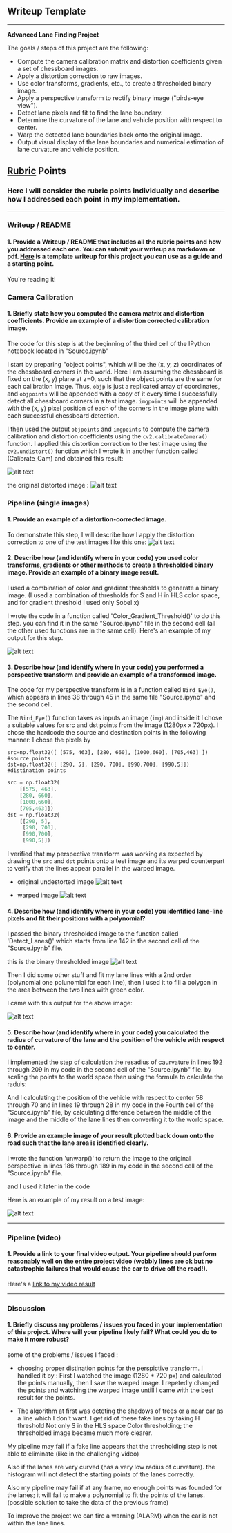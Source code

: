 ## Writeup Template

---

**Advanced Lane Finding Project**

The goals / steps of this project are the following:

* Compute the camera calibration matrix and distortion coefficients given a set of chessboard images.
* Apply a distortion correction to raw images.
* Use color transforms, gradients, etc., to create a thresholded binary image.
* Apply a perspective transform to rectify binary image ("birds-eye view").
* Detect lane pixels and fit to find the lane boundary.
* Determine the curvature of the lane and vehicle position with respect to center.
* Warp the detected lane boundaries back onto the original image.
* Output visual display of the lane boundaries and numerical estimation of lane curvature and vehicle position.

[//]: # (Image References)

[image1]: ./output_images/undestorted_test.jpg "Undistorted"
[image2]: ./test_images/test1.jpg "Road Transformed"
[image3]: ./output_images/binary.jpg "Binary Example"
[image4]: ./output_images/warped_color.jpg "Warp Example straight lines color"
[image9]: ./output_images/warped.jpg "Warped Binary"

[image5]: ./output_images/lanes.png "Fit Visual"
[image6]: ./output_images/final.jpg "Output"
[image7]: ./camera_cal/calibration1.jpg "original distorted"
[image8]: ./output_images/straight_undestorted.jpg "Road with straight lines"


[video1]: ./project_video.mp4 "Video"

## [Rubric](https://review.udacity.com/#!/rubrics/571/view) Points

### Here I will consider the rubric points individually and describe how I addressed each point in my implementation.  

---

### Writeup / README

#### 1. Provide a Writeup / README that includes all the rubric points and how you addressed each one.  You can submit your writeup as markdown or pdf.  [Here](https://github.com/udacity/CarND-Advanced-Lane-Lines/blob/master/writeup_template.md) is a template writeup for this project you can use as a guide and a starting point.  

You're reading it!

### Camera Calibration

#### 1. Briefly state how you computed the camera matrix and distortion coefficients. Provide an example of a distortion corrected calibration image.

The code for this step is at the beginning of the third cell of the IPython notebook located in "Source.ipynb"  

I start by preparing "object points", which will be the (x, y, z) coordinates of the chessboard corners in the world. Here I am assuming the chessboard is fixed on the (x, y) plane at z=0, such that the object points are the same for each calibration image.  Thus, `objp` is just a replicated array of coordinates, and `objpoints` will be appended with a copy of it every time I successfully detect all chessboard corners in a test image.  `imgpoints` will be appended with the (x, y) pixel position of each of the corners in the image plane with each successful chessboard detection. 

I then used the output `objpoints` and `imgpoints` to compute the camera calibration and distortion coefficients using the `cv2.calibrateCamera()` function.  I applied this distortion correction to the test image using the `cv2.undistort()` function which I wrote it in another function called (Calibrate_Cam) and obtained this result: 

![alt text][image1]



the original distorted image :
![alt text][image7]


### Pipeline (single images)

#### 1. Provide an example of a distortion-corrected image.

To demonstrate this step, I will describe how I apply the distortion correction to one of the test images like this one:
![alt text][image2]

#### 2. Describe how (and identify where in your code) you used color transforms, gradients or other methods to create a thresholded binary image.  Provide an example of a binary image result.

I used a combination of color and gradient thresholds to generate a binary image. (I used a combination of thresholds for S and H in HLS color space, and for gradient threshold I used only Sobel x)

I wrote the code in a function called 'Color_Gradient_Threshold()' to do this step. you can find it in the same "Source.ipynb" file in the second cell (all the other used functions are in the same cell).  Here's an example of my output for this step.

![alt text][image3]

#### 3. Describe how (and identify where in your code) you performed a perspective transform and provide an example of a transformed image.

The code for my perspective transform is in a function called `Bird_Eye()`, which appears in lines 38 through 45 in the same file "Source.ipynb" and the second cell. 

The `Bird_Eye()` function takes as inputs an image (`img`) and inside it I chose a suitable values for src and dst points from the image (1280px x 720px).
I chose the hardcode the source and destination points in the following manner:
I chose the pixels by 

    src=np.float32([ [575, 463], [280, 660], [1000,660], [705,463] ]) #source points
    dst=np.float32([ [290, 5], [290, 700], [990,700], [990,5]])       #distination points 
    
    
```python
src = np.float32(
    [[575, 463],
    [280, 660],
    [1000,660],
    [705,463]])
dst = np.float32(
    [[290, 5],
     [290, 700],
     [990,700],
     [990,5]])
```


I verified that my perspective transform was working as expected by drawing the `src` and `dst` points onto a test image and its warped counterpart to verify that the lines appear parallel in the warped image.
- original undestorted image
![alt text][image8]


- warped image
![alt text][image4]

#### 4. Describe how (and identify where in your code) you identified lane-line pixels and fit their positions with a polynomial?
I passed the binary thresholded image to the function called 'Detect_Lanes()' which starts from line 142 in the second cell of the "Source.ipynb" file.

this is the binary thresholded image
![alt text][image5]

Then I did some other stuff and fit my lane lines with a 2nd order (polynomial one polunomial for each line), then I used it to fill a polygon in the area between the two lines with green color.

I came with this output for the above image:

![alt text][image5]

#### 5. Describe how (and identify where in your code) you calculated the radius of curvature of the lane and the position of the vehicle with respect to center.

I implemented the step of calculation the resadius of caurvature in lines 192 through 209 in my code in the second cell of the "Source.ipynb" file.
by scaling the points to the world space
then using the formula to calculate the raduis:


And I calculating  the position of the vehicle with respect to center 58 through 70
and in lines 19 through 28 in my code in the Fourth cell of the "Source.ipynb" file,
by calculating difference between the middle of the image and the middle of the lane lines then converting it to the world space.

#### 6. Provide an example image of your result plotted back down onto the road such that the lane area is identified clearly.

I wrote the function 'unwarp()' to return the image to the original perspective in lines 186 through 189 in my code in the second cell of the "Source.ipynb" file.

and I used it later in the code

Here is an example of my result on a test image:

![alt text][image6]

---

### Pipeline (video)

#### 1. Provide a link to your final video output.  Your pipeline should perform reasonably well on the entire project video (wobbly lines are ok but no catastrophic failures that would cause the car to drive off the road!).

Here's a [link to my video result](./project_video.mp4)

---

### Discussion

#### 1. Briefly discuss any problems / issues you faced in your implementation of this project.  Where will your pipeline likely fail?  What could you do to make it more robust?

some of the problems / issues I faced :
- choosing proper distination points for the perspictive transform. I handled it by :
First I watched the image (1280 * 720 px) and calculated the points manually, then I saw the warped image. I repetedly changed the points and watching the warped image untill I came with the best result for the points.

- The algorithm at first was deteting the shadows of trees or a near car as a line which I don't want.
I get rid of these fake lines by taking H threshold Not only S in the HLS space Color thresholding; the thresholded image became much more clearer.

My pipeline may fail if a fake line appears that the thresholding step is not able to eliminate (like in the challenging video)

Also if the lanes are very curved (has a very low radius of curveture). the histogram will not detect the starting points of the lanes correctly.

Also my pipeline may fail if at any frame, no enough points was founded for the lanes; it will fail to make a polynomial to fit the points of the lanes. (possible solution to take the data of the previous frame)

To improve the project we can fire a warning (ALARM) when the car is not within the lane lines.
